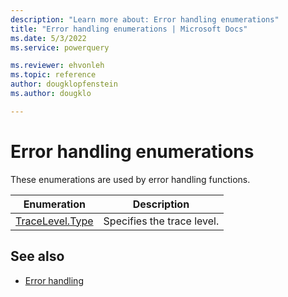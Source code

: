 ```yaml
---
description: "Learn more about: Error handling enumerations"
title: "Error handling enumerations | Microsoft Docs"
ms.date: 5/3/2022
ms.service: powerquery

ms.reviewer: ehvonleh
ms.topic: reference
author: dougklopfenstein
ms.author: dougklo

---
```

# Error handling enumerations

These enumerations are used by error handling functions.
  
|Enumeration|Description|  
|------------|---------------|  
|[TraceLevel.Type](tracelevel-type.md)|Specifies the trace level.|  

## See also

* [Error handling](error-handling.md)
